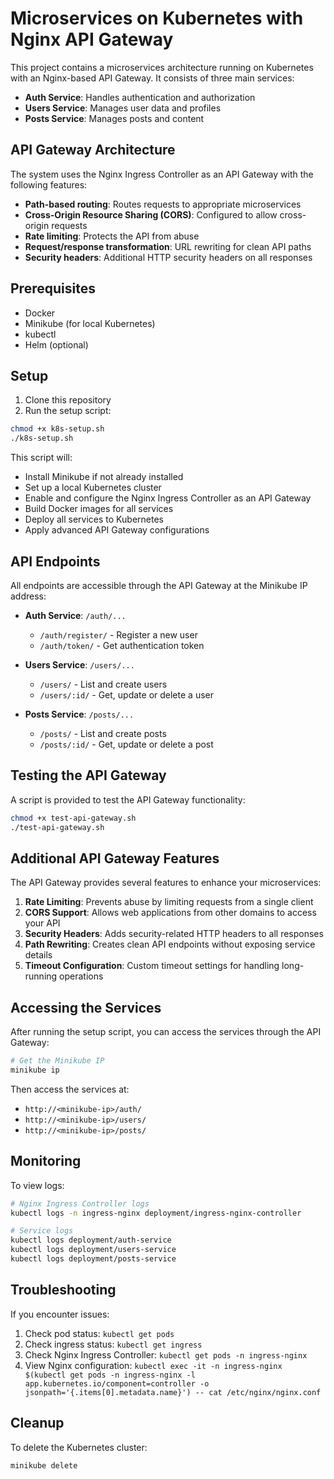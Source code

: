 # Microservices on Kubernetes with Nginx API Gateway

This project contains a microservices architecture running on Kubernetes with an Nginx-based API Gateway. It consists of three main services:

- **Auth Service**: Handles authentication and authorization
- **Users Service**: Manages user data and profiles
- **Posts Service**: Manages posts and content

## API Gateway Architecture

The system uses the Nginx Ingress Controller as an API Gateway with the following features:
- **Path-based routing**: Routes requests to appropriate microservices
- **Cross-Origin Resource Sharing (CORS)**: Configured to allow cross-origin requests
- **Rate limiting**: Protects the API from abuse
- **Request/response transformation**: URL rewriting for clean API paths
- **Security headers**: Additional HTTP security headers on all responses

## Prerequisites

- Docker
- Minikube (for local Kubernetes)
- kubectl
- Helm (optional)

## Setup

1. Clone this repository
2. Run the setup script:

```bash
chmod +x k8s-setup.sh
./k8s-setup.sh
```

This script will:
- Install Minikube if not already installed
- Set up a local Kubernetes cluster
- Enable and configure the Nginx Ingress Controller as an API Gateway
- Build Docker images for all services
- Deploy all services to Kubernetes
- Apply advanced API Gateway configurations

## API Endpoints

All endpoints are accessible through the API Gateway at the Minikube IP address:

- **Auth Service**: `/auth/...`
  - `/auth/register/` - Register a new user
  - `/auth/token/` - Get authentication token

- **Users Service**: `/users/...`
  - `/users/` - List and create users
  - `/users/:id/` - Get, update or delete a user

- **Posts Service**: `/posts/...`
  - `/posts/` - List and create posts
  - `/posts/:id/` - Get, update or delete a post

## Testing the API Gateway

A script is provided to test the API Gateway functionality:

```bash
chmod +x test-api-gateway.sh
./test-api-gateway.sh
```

## Additional API Gateway Features

The API Gateway provides several features to enhance your microservices:

1. **Rate Limiting**: Prevents abuse by limiting requests from a single client
2. **CORS Support**: Allows web applications from other domains to access your API
3. **Security Headers**: Adds security-related HTTP headers to all responses
4. **Path Rewriting**: Creates clean API endpoints without exposing service details
5. **Timeout Configuration**: Custom timeout settings for handling long-running operations

## Accessing the Services

After running the setup script, you can access the services through the API Gateway:

```bash
# Get the Minikube IP
minikube ip
```

Then access the services at:
- `http://<minikube-ip>/auth/`
- `http://<minikube-ip>/users/`
- `http://<minikube-ip>/posts/`

## Monitoring

To view logs:

```bash
# Nginx Ingress Controller logs
kubectl logs -n ingress-nginx deployment/ingress-nginx-controller

# Service logs
kubectl logs deployment/auth-service
kubectl logs deployment/users-service
kubectl logs deployment/posts-service
```

## Troubleshooting

If you encounter issues:

1. Check pod status: `kubectl get pods`
2. Check ingress status: `kubectl get ingress`
3. Check Nginx Ingress Controller: `kubectl get pods -n ingress-nginx`
4. View Nginx configuration: `kubectl exec -it -n ingress-nginx $(kubectl get pods -n ingress-nginx -l app.kubernetes.io/component=controller -o jsonpath='{.items[0].metadata.name}') -- cat /etc/nginx/nginx.conf`

## Cleanup

To delete the Kubernetes cluster:

```bash
minikube delete
``` 